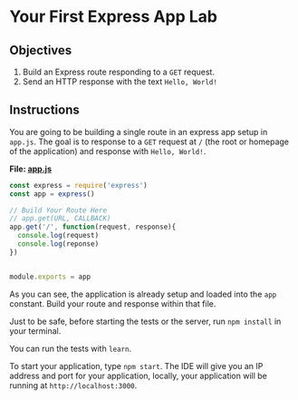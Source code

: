 # Your First Express App Lab

## Objectives

1. Build an Express route responding to a `GET` request.
2. Send an HTTP response with the text `Hello, World!`

## Instructions

You are going to be building a single route in an express app setup in `app.js`. The goal is to response to a `GET` request at `/` (the root or homepage of the application) and response with `Hello, World!`.

**File: [app.js]()**
```js
const express = require('express')
const app = express()

// Build Your Route Here
// app.get(URL, CALLBACK)
app.get('/', function(request, response){
  console.log(request)
  console.log(reponse)
})


module.exports = app
```

As you can see, the application is already setup and loaded into the `app` constant. Build your route and response within that file.

Just to be safe, before starting the tests or the server, run `npm install` in your terminal.

You can run the tests with `learn`.

To start your application, type `npm start`. The IDE will give you an IP address and port for your application, locally, your application will be running at `http://localhost:3000`.
